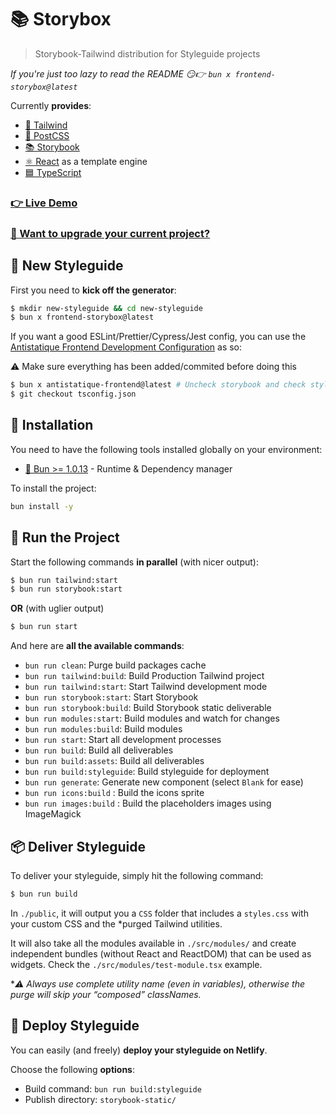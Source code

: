 # 📚 Storybox

> Storybook-Tailwind distribution for Styleguide projects

*If you're just too lazy to read the README  😏👉 `bun x frontend-storybox@latest`*

Currently **provides**:
- [🌊 Tailwind](https://tailwindcss.com/)
- [🔺 PostCSS](https://postcss.org/)
- [📚 Storybook](https://storybook.js.org/)
- [⚛️ React](https://react.com/) as a template engine
- [🟦 TypeScript](https://www.typescriptlang.org/)

### [👉  Live Demo](https://frontend-storybox.netlify.app)

### [🔢  Want to upgrade your current project?](./MIGRATION_GUIDE.md)

## 🎉 New Styleguide

First you need to **kick off the generator**:

```bash
$ mkdir new-styleguide && cd new-styleguide
$ bun x frontend-storybox@latest
```

If you want a good ESLint/Prettier/Cypress/Jest config, you can use the [Antistatique Frontend Development Configuration](https://github.com/antistatique/frontend-development-configuration) as so:

⚠️ Make sure everything has been added/commited before doing this

```bash
$ bun x antistatique-frontend@latest # Uncheck storybook and check stylelint, obviously
$ git checkout tsconfig.json
```

## 🔧 Installation

You need to have the following tools installed globally on your environment:

- [🥟 Bun >= 1.0.13](https://bun.sh/) - Runtime & Dependency manager

To install the project:

```bash
bun install -y
```


## 🏁 Run the Project

Start the following commands **in parallel** (with nicer output):

```bash
$ bun run tailwind:start
$ bun run storybook:start
```

**OR** (with uglier output)

```bash
$ bun run start
```

And here are **all the available commands**:

- `bun run clean`: Purge build packages cache
- `bun run tailwind:build`: Build Production Tailwind project
- `bun run tailwind:start`: Start Tailwind development mode 
- `bun run storybook:start`: Start Storybook
- `bun run storybook:build`: Build Storybook static deliverable
- `bun run modules:start`: Build modules and watch for changes
- `bun run modules:build`: Build modules
- `bun run start`: Start all development processes
- `bun run build`: Build all deliverables
- `bun run build:assets`: Build all deliverables
- `bun run build:styleguide`: Build styleguide for deployment
- `bun run generate`: Generate new component (select `Blank` for ease)
- `bun run icons:build` : Build the icons sprite
- `bun run images:build` : Build the placeholders images using ImageMagick


## 📦 Deliver Styleguide

To deliver your styleguide, simply hit the following command:

```bash
$ bun run build
```

In `./public`, it will output you a `CSS` folder that includes a `styles.css` with your custom CSS and the *purged Tailwind utilities.

It will also take all the modules available in `./src/modules/` and create independent bundles (without React and ReactDOM) that can be used as widgets. Check the `./src/modules/test-module.tsx` example.

**⚠️ Always use complete utility name (even in variables), otherwise the purge will skip your “composed” classNames.*

## 🚀 Deploy Styleguide

You can easily (and freely) **deploy your styleguide on Netlify**.

Choose the following **options**:
- Build command: `bun run build:styleguide`
- Publish directory: `storybook-static/`
